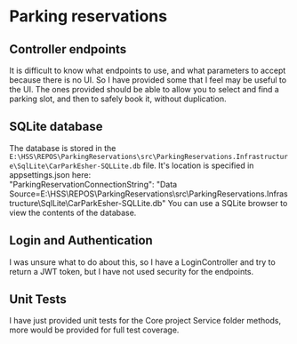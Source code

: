 # Parking reservations

## Controller endpoints
It is difficult to know what endpoints to use, and what parameters to accept because there is no UI. So I have provided some that I feel may be useful to the UI.
The ones provided should be able to allow you to select and find a parking slot, and then to safely book it, without duplication.

## SQLite database
The database is stored in the `E:\HSS\REPOS\ParkingReservations\src\ParkingReservations.Infrastructure\SqlLite\CarParkEsher-SQLLite.db` file. 
It's location is specified in appsettings.json here:   
	"ParkingReservationConnectionString": "Data Source=E:\\HSS\\REPOS\\ParkingReservations\\src\\ParkingReservations.Infrastructure\\SqlLite\\CarParkEsher-SQLLite.db"
You can use a SQLite browser to view the contents of the database.

## Login and Authentication
I was unsure what to do about this, so I have a LoginController and try to return a JWT token, but I have not used security for the endpoints.

## Unit Tests
I have just provided unit tests for the Core project Service folder methods, more would be provided for full test coverage.
